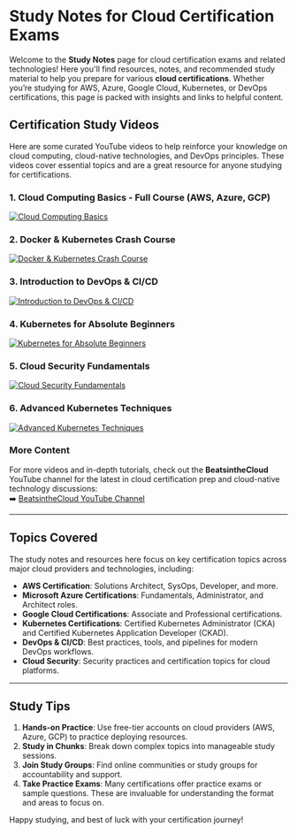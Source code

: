 # Study Notes for Cloud Certification Exams

Welcome to the **Study Notes** page for cloud certification exams and related technologies! Here you'll find resources, notes, and recommended study material to help you prepare for various **cloud certifications**. Whether you’re studying for AWS, Azure, Google Cloud, Kubernetes, or DevOps certifications, this page is packed with insights and links to helpful content.

## Certification Study Videos

Here are some curated YouTube videos to help reinforce your knowledge on cloud computing, cloud-native technologies, and DevOps principles. These videos cover essential topics and are a great resource for anyone studying for certifications.

### 1. Cloud Computing Basics - Full Course (AWS, Azure, GCP)
[![Cloud Computing Basics](https://img.youtube.com/vi/ZmQKeiBLANM/0.jpg)](https://www.youtube.com/watch?v=ZmQKeiBLANM&t=688s)
  
### 2. Docker & Kubernetes Crash Course
[![Docker & Kubernetes Crash Course](https://img.youtube.com/vi/W4-gE3Li0Yk/0.jpg)](https://www.youtube.com/watch?v=W4-gE3Li0Yk&t=512s)

### 3. Introduction to DevOps & CI/CD
[![Introduction to DevOps & CI/CD](https://img.youtube.com/vi/mEHGQ9PrPYo/0.jpg)](https://www.youtube.com/watch?v=mEHGQ9PrPYo&t=5579s)

### 4. Kubernetes for Absolute Beginners
[![Kubernetes for Absolute Beginners](https://img.youtube.com/vi/ipDBBMcSJDM/0.jpg)](https://www.youtube.com/watch?v=ipDBBMcSJDM&t=2976s)

### 5. Cloud Security Fundamentals
[![Cloud Security Fundamentals](https://img.youtube.com/vi/Ui6nlY-MBjo/0.jpg)](https://www.youtube.com/watch?v=Ui6nlY-MBjo&t=1097s)

### 6. Advanced Kubernetes Techniques
[![Advanced Kubernetes Techniques](https://img.youtube.com/vi/6Zl0BvW0jfE/0.jpg)](https://www.youtube.com/watch?v=6Zl0BvW0jfE&t=3366s)

### More Content

For more videos and in-depth tutorials, check out the **BeatsintheCloud** YouTube channel for the latest in cloud certification prep and cloud-native technology discussions:  
➡️ [BeatsintheCloud YouTube Channel](https://www.youtube.com/@BeatsintheCloud)

---

## Topics Covered

The study notes and resources here focus on key certification topics across major cloud providers and technologies, including:

- **AWS Certification**: Solutions Architect, SysOps, Developer, and more.
- **Microsoft Azure Certifications**: Fundamentals, Administrator, and Architect roles.
- **Google Cloud Certifications**: Associate and Professional certifications.
- **Kubernetes Certifications**: Certified Kubernetes Administrator (CKA) and Certified Kubernetes Application Developer (CKAD).
- **DevOps & CI/CD**: Best practices, tools, and pipelines for modern DevOps workflows.
- **Cloud Security**: Security practices and certification topics for cloud platforms.

---

## Study Tips

1. **Hands-on Practice**: Use free-tier accounts on cloud providers (AWS, Azure, GCP) to practice deploying resources.
2. **Study in Chunks**: Break down complex topics into manageable study sessions.
3. **Join Study Groups**: Find online communities or study groups for accountability and support.
4. **Take Practice Exams**: Many certifications offer practice exams or sample questions. These are invaluable for understanding the format and areas to focus on.

Happy studying, and best of luck with your certification journey!

